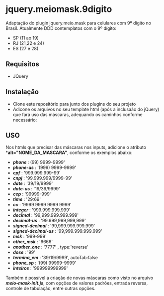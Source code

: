 jquery.meiomask.9digito
==========

Adaptação do plugin jquery.meio.mask para celulares com 9º dígito no Brasil. Atualmente DDD contemplatos com o 9º dígito:
- SP (11 ao 19)
- RJ (21,22 e 24)
- ES (27 e 28)

Requisitos
--------------
- JQuery


Instalação
--------------

- Clone este repositório para junto dos plugins do seu projeto
- Adicone os arquivos no seu template html (após a inclusaão do jQuery) que fará uso das máscaras, adequando os caminhos conforme necessário:
	<script src="plugins/meio-mask/jquery.meio.mask.min.js"></script>
    <script src="plugins/meio-mask/meio-mask-init.js"></script>


USO
--------------
Nos htmls que precisar das máscaras nos inputs, adicione o atributo ***alt="NOME_DA_MASCARA"**, conforme os exemplos abaixo:

- ***phone*** : (99) 9999-9999'
- ***phone-us*** :  '(999) 9999-9999'
- ***cpf*** :  '999.999.999-99'
- ***cnpj*** :  '99.999.999/9999-99'
- ***date*** :  '39/19/9999'
- ***date-us*** :  '19/39/9999'
- ***cep*** :  '99999-999'
- ***time*** :  '29:69'
- ***cc*** :  '9999 9999 9999 9999'
- ***integer*** :  '999.999.999.999'
- ***decimal*** :  '99,999.999.999.999'
- ***decimal-us*** :  '99.999,999,999,999'
- ***signed-decimal*** :  '99,999.999.999.999'
- ***signed-decimal-us*** :  '99,999.999.999.999'
- ***msk*** : '999-999'
- ***other_msk*** : '6666'
- ***another_one*** : '7777' , type:'reverse'
- ***dose*** : '99'
- ***termina_em*** : '39/19/9999', autoTab:false
- ***phone_sp*** : '(99) 99999-9999'
- ***inteiros*** :  '999999999999'


Também é possível a criação de novas máscaras como visto no arquivo ***meio-mask-init.js***, com opções de valores padrões, entrada reversa, controle de tabulação, entre outras opções.
